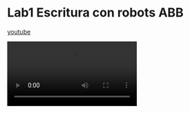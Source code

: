 # Lab1 Escritura con robots ABB


[youtube](https://youtu.be/m-yqHlW-zdo)

![video robot](https://user-images.githubusercontent.com/25491198/224459766-c160febb-e3ca-476d-8157-030a8c2fc802.mp4)
